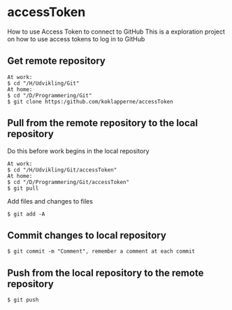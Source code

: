 # accessToken
How to use Access Token to connect to GitHub
This is a exploration project on how to use access tokens to log in to GitHub
## Get remote repository
```
At work:
$ cd "/H/Udvikling/Git"
At home:
$ cd "/D/Programmering/Git"
$ git clone https:/github.com/koklapperne/accessToken
```
## Pull from the remote repository to the local repository
Do this before work begins in the local repository
```
At work:
$ cd "/H/Udvikling/Git/accessToken"
At home:
$ cd "/D/Programmering/Git/accessToken"
$ git pull
```
Add files and changes to files
```
$ git add -A
```
## Commit changes to local repository
```
$ git commit -m "Comment", remember a comment at each commit
```
## Push from the local repository to the remote repository
```
$ git push
```

